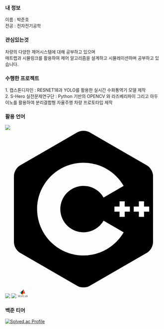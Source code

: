 <h3>내 정보</h3>
이름 : 박준호 <br/>
전공 : 전자전기공학

<h3>관심있는것</h3> 
차량의 다양한 제어시스템에 대해 공부하고 있으며 <br/>
매트랩과 시뮬링크를 활용하여 제어 알고리즘을 설계하고 시뮬레이션하며 공부하고 있습니다.

<h3>수행한 프로젝트</h3>
1. 캡스톤디자인 : RESNET18과 YOLO를 활용한 실시간 수화통역기 모델 제작 <br/>
2. S-Hero 실전문제연구단 : Python 기반의 OPENCV 와 라즈베리파이 그리고 아두이노를 활용하여 분리결합형 자율주행 차량 프로토타입 제작

<h3>활용 언어</h3>
<div>
<img src="https://img.shields.io/badge/Python-3766AB?style=flat-square&logo=Python&logoColor=white"/></a>
<svg role="img" viewBox="0 0 24 24" xmlns="http://www.w3.org/2000/svg"><title>C++</title><path d="M22.394 6c-.167-.29-.398-.543-.652-.69L12.926.22c-.509-.294-1.34-.294-1.848 0L2.26 5.31c-.508.293-.923 1.013-.923 1.6v10.18c0 .294.104.62.271.91.167.29.398.543.652.69l8.816 5.09c.508.293 1.34.293 1.848 0l8.816-5.09c.254-.147.485-.4.652-.69.167-.29.27-.616.27-.91V6.91c.003-.294-.1-.62-.268-.91zM12 19.11c-3.92 0-7.109-3.19-7.109-7.11 0-3.92 3.19-7.11 7.11-7.11a7.133 7.133 0 016.156 3.553l-3.076 1.78a3.567 3.567 0 00-3.08-1.78A3.56 3.56 0 008.444 12 3.56 3.56 0 0012 15.555a3.57 3.57 0 003.08-1.778l3.078 1.78A7.135 7.135 0 0112 19.11zm7.11-6.715h-.79v.79h-.79v-.79h-.79v-.79h.79v-.79h.79v.79h.79zm2.962 0h-.79v.79h-.79v-.79h-.79v-.79h.79v-.79h.79v.79h.79z"/></svg></a>
<img src="https://img.shields.io/badge/C-A8B9CC?style=flat-square&logo=C&logoColor=white"/></a>
<img src="https://img.shields.io/badge/C-A8B9CC?style=flat-square&logo=C&logoColor=white"/></a>
<img src="https://raw.githubusercontent.com/github/explore/80688e429a7d4ef2fca1e82350fe8e3517d3494d/topics/matlab/matlab.png" width="32" height="32" class="d-block rounded-1 mr-3 flex-shrink-0" alt="matlab logo">
<div>

 <h3>백준 티어</h3>
 
 [![Solved.ac Profile](http://mazassumnida.wtf/api/v2/generate_badge?boj=dh05081)](https://solved.ac/dh05081/)
